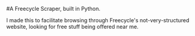 #A Freecycle Scraper, built in Python.

I made this to facilitate browsing through Freecycle's not-very-structured website, looking for free stuff being offered near me.
